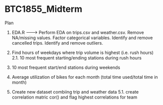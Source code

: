 # BTC1855_Midterm

Plan
1. EDA.R ---> Perform EDA on trips.csv and weather.csv. Remove NA/missing values. Factor categorical variables. Identify and remove cancelled trips. Identify and remove outliers. 

2. Find hours of weekdays where trip volume is highest (i.e. rush hours)
  2.1. 10 most frequent starting/ending stations during rush hours

3. 10 most frequent start/end stations during weekends

4. Average utilization of bikes for each month (total time used/total time in month)

5. Create new dataset combiing trip and weather data
  5.1. create correlation matric cor() and flag highest       correlations for team